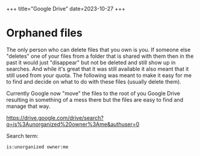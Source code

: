 +++
title="Google Drive"
date=2023-10-27
+++

# Orphaned files

The only person who can delete files that you own is you.
If someone else "deletes" one of your files from a folder that is shared with them then in the past it would just "disappear" but not be deleted and still show up in searches.
And while it's great that it was still available it also meant that it still used from your quota.
The following was meant to make it easy for me to find and decide on what to do with these files (usually delete them).

Currently Google now "move" the files to the root of you Google Drive resulting in something of a mess there but the files are easy to find and manage that way.

<https://drive.google.com/drive/search?q=is%3Aunorganized%20owner%3Ame&authuser=0>

Search term:

```
is:unorganized owner:me
```
